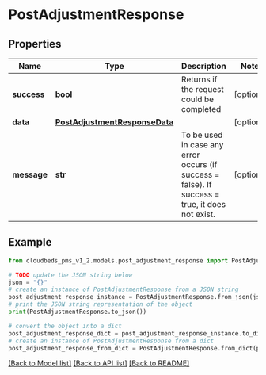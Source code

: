 # PostAdjustmentResponse


## Properties

Name | Type | Description | Notes
------------ | ------------- | ------------- | -------------
**success** | **bool** | Returns if the request could be completed | [optional] 
**data** | [**PostAdjustmentResponseData**](PostAdjustmentResponseData.md) |  | [optional] 
**message** | **str** | To be used in case any error occurs (if success &#x3D; false). If success &#x3D; true, it does not exist. | [optional] 

## Example

```python
from cloudbeds_pms_v1_2.models.post_adjustment_response import PostAdjustmentResponse

# TODO update the JSON string below
json = "{}"
# create an instance of PostAdjustmentResponse from a JSON string
post_adjustment_response_instance = PostAdjustmentResponse.from_json(json)
# print the JSON string representation of the object
print(PostAdjustmentResponse.to_json())

# convert the object into a dict
post_adjustment_response_dict = post_adjustment_response_instance.to_dict()
# create an instance of PostAdjustmentResponse from a dict
post_adjustment_response_from_dict = PostAdjustmentResponse.from_dict(post_adjustment_response_dict)
```
[[Back to Model list]](../README.md#documentation-for-models) [[Back to API list]](../README.md#documentation-for-api-endpoints) [[Back to README]](../README.md)


